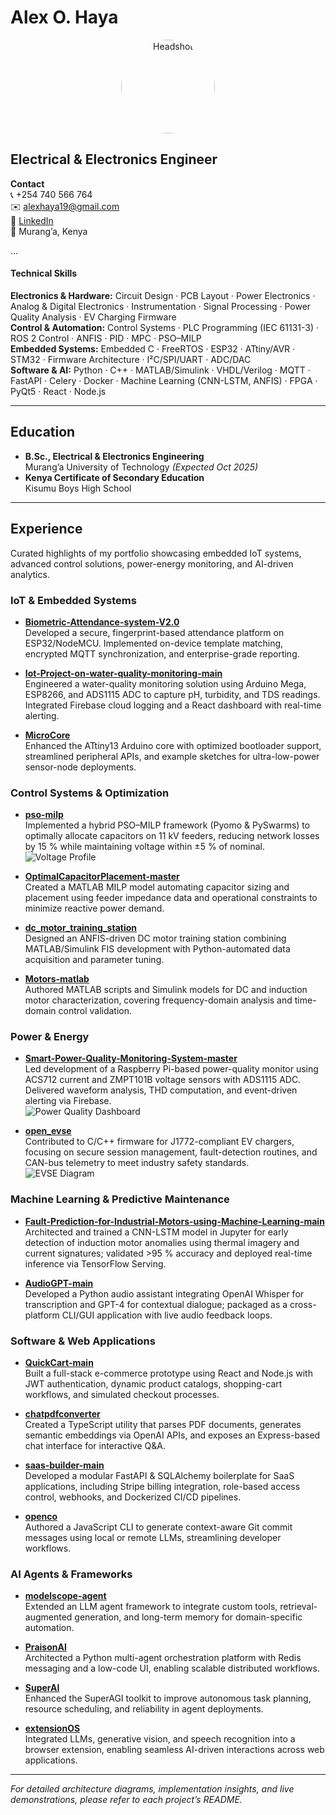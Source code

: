 # Alex O. Haya

<p align="center">
  <img 
    src="https://github.com/alexhaya4.png?size=200" 
    alt="Headshot" 
    width="150" 
    style="border-radius:50%; margin: 0 auto;" 
  />
</p>

## Electrical & Electronics Engineer

**Contact**  
📞 +254 740 566 764  
✉️ [alexhaya19@gmail.com](mailto:alexhaya19@gmail.com)  
🔗 [LinkedIn](https://ke.linkedin.com/in/alex-haya)  
📍 Murang’a, Kenya

…

#### Technical Skills  
**Electronics & Hardware:** Circuit Design · PCB Layout · Power Electronics · Analog & Digital Electronics · Instrumentation · Signal Processing · Power Quality Analysis · EV Charging Firmware  
**Control & Automation:** Control Systems · PLC Programming (IEC 61131-3) · ROS 2 Control · ANFIS · PID · MPC · PSO–MILP  
**Embedded Systems:** Embedded C · FreeRTOS · ESP32 · ATtiny/AVR · STM32 · Firmware Architecture · I²C/SPI/UART · ADC/DAC  
**Software & AI:** Python · C++ · MATLAB/Simulink · VHDL/Verilog · MQTT · FastAPI · Celery · Docker · Machine Learning (CNN-LSTM, ANFIS) · FPGA · PyQt5 · React · Node.js

---

## Education
- **B.Sc., Electrical & Electronics Engineering**  
  Murang’a University of Technology _(Expected Oct 2025)_
- **Kenya Certificate of Secondary Education**  
  Kisumu Boys High School

---

## Experience  
Curated highlights of my portfolio showcasing embedded IoT systems, advanced control solutions, power-energy monitoring, and AI-driven analytics.

### IoT & Embedded Systems  
- **[Biometric-Attendance-system-V2.0](https://github.com/alexhaya4/Biometric-Attendance-system-V2.0)**  
  Developed a secure, fingerprint-based attendance platform on ESP32/NodeMCU. Implemented on-device template matching, encrypted MQTT synchronization, and enterprise-grade reporting.

- **[Iot-Project-on-water-quality-monitoring-main](https://github.com/alexhaya4/Iot-Project-on-water-quality-monitoring-main)**  
  Engineered a water-quality monitoring solution using Arduino Mega, ESP8266, and ADS1115 ADC to capture pH, turbidity, and TDS readings. Integrated Firebase cloud logging and a React dashboard with real-time alerting.

- **[MicroCore](https://github.com/alexhaya4/MicroCore)**  
  Enhanced the ATtiny13 Arduino core with optimized bootloader support, streamlined peripheral APIs, and example sketches for ultra-low-power sensor-node deployments.

### Control Systems & Optimization  
- **[pso-milp](https://github.com/alexhaya4/pso-milp)**  
  Implemented a hybrid PSO–MILP framework (Pyomo & PySwarms) to optimally allocate capacitors on 11 kV feeders, reducing network losses by 15 % while maintaining voltage within ±5 % of nominal.  
  ![Voltage Profile](assets/img/voltage_profile.png)

- **[OptimalCapacitorPlacement-master](https://github.com/alexhaya4/OptimalCapacitorPlacement-master)**  
  Created a MATLAB MILP model automating capacitor sizing and placement using feeder impedance data and operational constraints to minimize reactive power demand.

- **[dc_motor_training_station](https://github.com/alexhaya4/dc_motor_training_station)**  
  Designed an ANFIS-driven DC motor training station combining MATLAB/Simulink FIS development with Python-automated data acquisition and parameter tuning.

- **[Motors-matlab](https://github.com/alexhaya4/Motors-matlab)**  
  Authored MATLAB scripts and Simulink models for DC and induction motor characterization, covering frequency-domain analysis and time-domain control validation.

### Power & Energy  
- **[Smart-Power-Quality-Monitoring-System-master](https://github.com/alexhaya4/Smart-Power-Quality-Monitoring-System-master)**  
  Led development of a Raspberry Pi-based power-quality monitor using ACS712 current and ZMPT101B voltage sensors with ADS1115 ADC. Delivered waveform analysis, THD computation, and event-driven alerting via Firebase.  
  ![Power Quality Dashboard](assets/img/power_quality_dashboard.png)

- **[open_evse](https://github.com/lincomatic/open_evse)**  
  Contributed to C/C++ firmware for J1772-compliant EV chargers, focusing on secure session management, fault-detection routines, and CAN-bus telemetry to meet industry safety standards.  
  ![EVSE Diagram](assets/img/evse_hardware_diagram.png)

### Machine Learning & Predictive Maintenance  
- **[Fault-Prediction-for-Industrial-Motors-using-Machine-Learning-main](https://github.com/alexhaya4/Fault-Prediction-for-Industrial-Motors-using-Machine-Learning-main)**  
  Architected and trained a CNN-LSTM model in Jupyter for early detection of induction motor anomalies using thermal imagery and current signatures; validated >95 % accuracy and deployed real-time inference via TensorFlow Serving.

- **[AudioGPT-main](https://github.com/alexhaya4/AudioGPT-main)**  
  Developed a Python audio assistant integrating OpenAI Whisper for transcription and GPT-4 for contextual dialogue; packaged as a cross-platform CLI/GUI application with live audio feedback loops.

### Software & Web Applications  
- **[QuickCart-main](https://github.com/alexhaya4/QuickCart-main)**  
  Built a full-stack e-commerce prototype using React and Node.js with JWT authentication, dynamic product catalogs, shopping-cart workflows, and simulated checkout processes.

- **[chatpdfconverter](https://github.com/alexhaya4/chatpdfconverter)**  
  Created a TypeScript utility that parses PDF documents, generates semantic embeddings via OpenAI APIs, and exposes an Express-based chat interface for interactive Q&A.

- **[saas-builder-main](https://github.com/alexhaya4/saas-builder-main)**  
  Developed a modular FastAPI & SQLAlchemy boilerplate for SaaS applications, including Stripe billing integration, role-based access control, webhooks, and Dockerized CI/CD pipelines.

- **[openco](https://github.com/alexhaya4/openco)**  
  Authored a JavaScript CLI to generate context-aware Git commit messages using local or remote LLMs, streamlining developer workflows.

### AI Agents & Frameworks  
- **[modelscope-agent](https://github.com/alexhaya4/modelscope-agent)**  
  Extended an LLM agent framework to integrate custom tools, retrieval-augmented generation, and long-term memory for domain-specific automation.

- **[PraisonAI](https://github.com/alexhaya4/PraisonAI)**  
  Architected a Python multi-agent orchestration platform with Redis messaging and a low-code UI, enabling scalable distributed workflows.

- **[SuperAI](https://github.com/alexhaya4/SuperAI)**  
  Enhanced the SuperAGI toolkit to improve autonomous task planning, resource scheduling, and reliability in agent deployments.

- **[extensionOS](https://github.com/alexhaya4/extensionOS)**  
  Integrated LLMs, generative vision, and speech recognition into a browser extension, enabling seamless AI-driven interactions across web applications.

---

*For detailed architecture diagrams, implementation insights, and live demonstrations, please refer to each project’s README.*  
